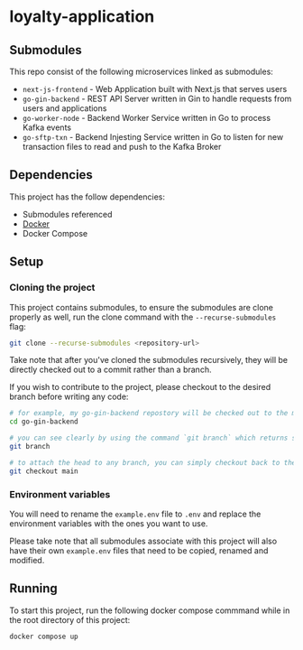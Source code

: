 # loyalty-application

## Submodules
This repo consist of the following microservices linked as submodules:
- `next-js-frontend` - Web Application built with Next.js that serves users
- `go-gin-backend` - REST API Server written in Gin to handle requests from users and applications
- `go-worker-node` - Backend Worker Service written in Go to process Kafka events
- `go-sftp-txn` - Backend Injesting Service written in Go to listen for new transaction files to read and push to the Kafka Broker

## Dependencies
This project has the follow dependencies:
- Submodules referenced 
- [Docker](https://docs.docker.com/engine/install/)
- Docker Compose

## Setup

### Cloning the project 
This project contains submodules, to ensure the submodules are clone properly as well, run the clone command with the `--recurse-submodules` flag:
```bash
git clone --recurse-submodules <repository-url>
```

Take note that after you've cloned the submodules recursively, they will be directly checked out to a commit rather than a branch.

If you wish to contribute to the project, please checkout to the desired branch before writing any code:
```bash
# for example, my go-gin-backend repostory will be checked out to the main branch's commit
cd go-gin-backend

# you can see clearly by using the command `git branch` which returns something like * (HEAD detached at HASH)
git branch 

# to attach the head to any branch, you can simply checkout back to the branch you desire i.e main/development
git checkout main
```

### Environment variables
You will need to rename the `example.env` file to `.env` and replace the environment variables with the ones you want to use.

Please take note that all submodules associate with this project will also have their own `example.env` files that need to be copied, renamed and modified.


## Running
To start this project, run the following docker compose commmand while in the root directory of this project:
```bash
docker compose up
```


